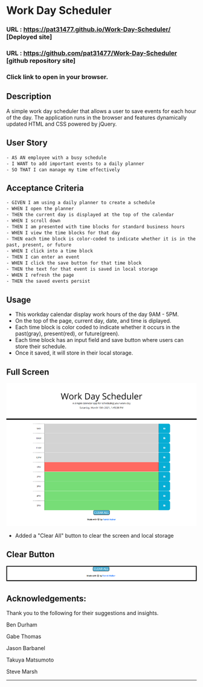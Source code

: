 # Work Day Scheduler

### URL : https://pat31477.github.io/Work-Day-Scheduler/ [Deployed site]

### URL : https://github.com/pat31477/Work-Day-Scheduler [github repository site]

### Click link to open in your browser.

 
## Description
A simple work day scheduler that allows a user to save events for each hour of the day. The application runs in the browser and features dynamically updated HTML and CSS powered by jQuery.

## User Story
```
- AS AN employee with a busy schedule
- I WANT to add important events to a daily planner
- SO THAT I can manage my time effectively
```

## Acceptance Criteria
```
- GIVEN I am using a daily planner to create a schedule
- WHEN I open the planner
- THEN the current day is displayed at the top of the calendar
- WHEN I scroll down
- THEN I am presented with time blocks for standard business hours
- WHEN I view the time blocks for that day
- THEN each time block is color-coded to indicate whether it is in the past, present, or future
- WHEN I click into a time block
- THEN I can enter an event
- WHEN I click the save button for that time block
- THEN the text for that event is saved in local storage
- WHEN I refresh the page
- THEN the saved events persist
```

## Usage
- This workday calendar display work hours of the day 9AM - 5PM.
- On the top of the page, current day, date, and time is diplayed.
- Each time block is color coded to indicate whether it occurs in the past(gray), present(red), or future(green).
- Each time block has an input field and save button where users can store their schedule.
- Once it saved, it will store in their local storage.

## Full Screen
![](Assets/Images/FullPageApp.png?raw=true)

- Added a "Clear All" button to clear the screen and local storage

## Clear Button
![](Assets/Images/ClearButton.png?raw=true)


## Acknowledgements:

Thank you to the following for their suggestions and insights.

Ben Durham

Gabe Thomas

Jason Barbanel

Takuya Matsumoto

Steve Marsh
- - -